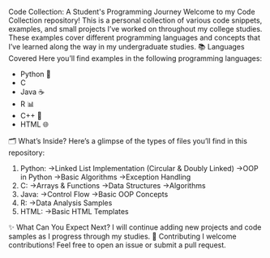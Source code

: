 Code Collection: A Student's Programming Journey
Welcome to my Code Collection repository! This is a personal collection of various code snippets, examples, and small projects I’ve worked on throughout my college studies. These examples cover different programming languages and concepts that I’ve learned along the way in my undergraduate studies.
📚 Languages Covered
Here you’ll find examples in the following programming languages:
- Python 🐍
- C 
- Java ☕
- R 📊
- C++ 🚀
- HTML 🌐
  
🗂️ What’s Inside?
Here’s a glimpse of the types of files you’ll find in this repository:
 1. Python:
  ->Linked List Implementation (Circular & Doubly Linked)
  ->OOP in Python
  ->Basic Algorithms
  ->Exception Handling
 2. C:
  ->Arrays & Functions
  ->Data Structures
  ->Algorithms
 3. Java:
  ->Control Flow
  ->Basic OOP Concepts
 4. R:
  ->Data Analysis Samples
 5. HTML:
  ->Basic HTML Templates
   
✨ What Can You Expect Next?
I will continue adding new projects and code samples as I progress through my studies.
🤝 Contributing
I welcome contributions! Feel free to open an issue or submit a pull request.
